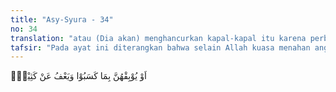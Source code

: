 ```yaml
---
title: "Asy-Syura - 34"
no: 34
translation: "atau (Dia akan) menghancurkan kapal-kapal itu karena perbuatan (dosa) mereka, dan Dia memaafkan banyak (dari mereka),"
tafsir: "Pada ayat ini diterangkan bahwa selain Allah kuasa menahan angin sehingga kapal itu tidak dapat beranjak dari tempatnya, Dia juga kuasa menghancurkan kapal itu dengan mengirimkan angin topan yang menjadikan kapal yang berlayar itu oleng, tak menentu arah yang ditempuh, tak akan sampai ke sasaran yang dituju, akhirnya tenggelam ke dasar laut akibat penumpangnya yang bergelimang dosa. Tetapi, yang demikian itu jarang terjadi karena Allah telah memberi maaf dan mengampuni sebagian besar dari mereka, sehingga mereka selamat dalam perjalanannya mengarungi laut yang luas ke tempat yang dituju."
---
```


اَوْ يُوْبِقْهُنَّ بِمَا كَسَبُوْا وَيَعْفُ عَنْ كَثِيْرٍۙ 
